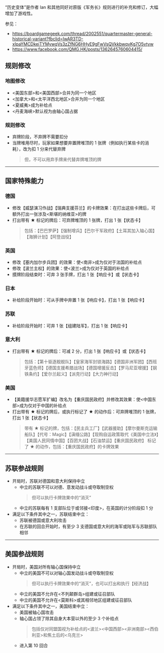 “历史变体”是作者 lan 和其他同好对原版《军务长》规则进行的补充和修订，大幅增加了游戏性。

参见：

- https://boardgamegeek.com/thread/2002551/quartermaster-general-historical-variant?fbclid=IwAR3TD-xIpaYMCDkeiTYMywqVs3zZfNG6HHyE9gFwVsQVkkbwqvKg7O5vtyw
- https://www.facebook.com/QMG.HK/posts/1362645760604415/

## 规则修改

### 地图修改

- <美国东部>和<美国西部>合并为同一个地区
- <加拿大>和<太平洋西北地区>合并为同一个地区
- <夏威夷>成为补给点
- <丹麦海峡>默认视为由轴心国占据

### 规则修改

- 弃牌阶段，不弃牌不需要扣分
- 当牌堆用尽时，玩家如果想要弃置牌堆顶的 1 张牌（例如执行某些卡的消耗），改为扣 1 分来代替弃牌
  > 但，不可以用弃手牌来代替弃牌堆顶的牌

---

## 国家特殊能力

### 德国

- 修改【威瑟演习作战】【瑞典支援芬兰】的卡牌效果：在打出这些卡牌后，可额外打出一张涉及<斯堪的纳维亚>的牌
- 打出带有 ★ 标记的牌后：可弃牌堆顶的 1 张牌，打出 1 张【状态卡】
  > 包括：【巴巴罗萨】【强制增兵】【巴尔干军政府】【土耳其加入轴心国】【海狮计划】【阿登战役】

### 英国

- 修改【塞内加尔步兵团】的效果：使<南非>成为仅对于法国的补给点
- 修改【波兰主权】的效果：使<波兰>成为仅对于英国的补给点
- 摸牌阶段结束时：可弃 3 张手牌，打出 1 张【响应卡】或【状态卡】

### 日本

- 补给阶段开始时：可从手牌中弃置 1 张【响应卡】，打出 1 张【响应卡】

### 苏联

- 补给阶段开始时：可弃 1 张【组建陆军】，打出 1 张【响应卡】

### 意大利

- 打出带有 ★ 标记的牌后：可减 2 分，打出 1 张【响应卡】或【状态卡】
  > 包括：【第十驱逐舰舰队】【皇家海军封锁海路】【德国非洲军团】【西班牙蓝色师】【德国支援希腊战场】【德国增援反击】【罗马尼亚增援】【钢铁条约】【爱尔兰起义】【派克行动】【大力神行动】

### 美国

- 【美籍援华志愿军扩编】改名为【重庆国民政府】并修改其效果：使<中国东部>成为仅对于中国的补给点
- 打出带有 ★ 标记的牌后，或执行标记了 ★ 的动作后：可弃牌堆顶的 1 张牌，打出 1 张【状态卡】
  > 带有 ★ 标记的牌，包括：【民主兵工厂】【武器援助】【摩尔曼斯克运输船队】【代号：Magic】【滇缅公路】【现购自运政策取代《美国中立法》】【美国人民同情中国】【百团大战】【石油禁运】【重庆国民政府】
  > 标记了 ★ 的动作，包括：【重庆国民政府】的卡牌效果

---

## 苏联参战规则

- 开局时，苏联对德国和意大利保持中立
  - 中立的苏联不可以对德、意发动战斗或夺取制空权
    > 但可以执行卡牌效果中的“消灭”
  - 中立的苏联每有 1 支部队位于或邻接<印度>，在英国的计分阶段扣 1 分
- 满足以下条件其中之一，苏联结束中立：
  - 苏联被德国或意大利攻击
  - 在苏联的回合开始时，有至少 3 支德国或意大利的海军或陆军与苏联部队相邻

---

## 美国参战规则

- 开局时，美国对所有轴心国保持中立
  - 中立的美国不可以对轴心国发动战斗或夺取制空权
    > 但可以执行卡牌效果中的“消灭”，也可以打出和执行【经济战】
  - 中立的美国不允许在<不列颠群岛>组建或征召部队
  - 中立的美国不允许在<莫斯科>或其相邻地区组建或征召部队
- 满足以下条件其中之一，美国结束中立：
  - 美国被轴心国攻击
  - 轴心国占领了除其自身大本营以外的至少 3 个补给点
    > 包括仅对同盟国视为补给点的<波兰><中国西部><非洲南部><西伯利亚>和焦土后的<乌克兰>
  - 进入第 10 回合
